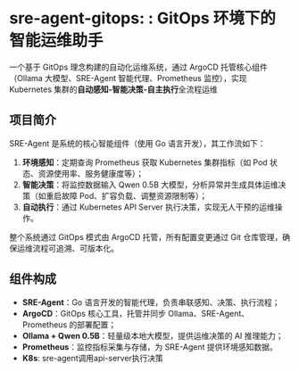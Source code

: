 # sre-agent-gitops: : GitOps 环境下的智能运维助手

一个基于 GitOps 理念构建的自动化运维系统，通过 ArgoCD 托管核心组件（Ollama 大模型、SRE-Agent 智能代理、Prometheus 监控），实现 Kubernetes 集群的**自动感知-智能决策-自主执行**全流程运维

## 项目简介

SRE-Agent 是系统的核心智能组件（使用 Go 语言开发），其工作流如下：
1. **环境感知**：定期查询 Prometheus 获取 Kubernetes 集群指标（如 Pod 状态、资源使用率、服务健康度等）；
2. **智能决策**：将监控数据输入 Qwen 0.5B 大模型，分析异常并生成具体运维决策（如重启故障 Pod、扩容负载、调整资源限制等）；
3. **自动执行**：通过 Kubernetes API Server 执行决策，实现无人干预的运维操作。

整个系统通过 GitOps 模式由 ArgoCD 托管，所有配置变更通过 Git 仓库管理，确保运维流程可追溯、可版本化。

## 组件构成
- **SRE-Agent**：Go 语言开发的智能代理，负责串联感知、决策、执行流程；
- **ArgoCD**：GitOps 核心工具，托管并同步 Ollama、SRE-Agent、Prometheus 的部署配置；
- **Ollama + Qwen 0.5B**：轻量级本地大模型，提供运维决策的 AI 推理能力；
- **Prometheus**：监控指标采集与存储，为 SRE-Agent 提供环境感知数据。
- **K8s**: sre-agent调用api-server执行决策

